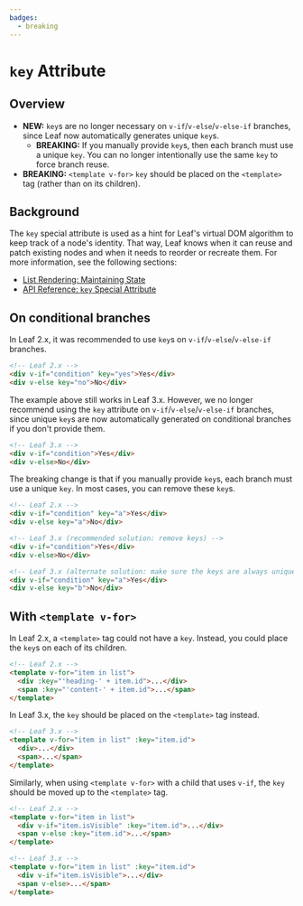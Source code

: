 ```yaml
---
badges:
  - breaking
---
```


# `key` Attribute <MigrationBadges :badges="$frontmatter.badges" />

## Overview

- **NEW:** `key`s are no longer necessary on `v-if`/`v-else`/`v-else-if` branches, since Leaf now automatically generates unique `key`s.
  - **BREAKING:** If you manually provide `key`s, then each branch must use a unique `key`. You can no longer intentionally use the same `key` to force branch reuse.
- **BREAKING:** `<template v-for>` `key` should be placed on the `<template>` tag (rather than on its children).

## Background

The `key` special attribute is used as a hint for Leaf's virtual DOM algorithm to keep track of a node's identity. That way, Leaf knows when it can reuse and patch existing nodes and when it needs to reorder or recreate them. For more information, see the following sections:

- [List Rendering: Maintaining State](/v3.x/docs/list.html#maintaining-state)
- [API Reference: `key` Special Attribute](/api/special-attributes.html#key)

## On conditional branches

In Leaf 2.x, it was recommended to use `key`s on `v-if`/`v-else`/`v-else-if` branches.

```html
<!-- Leaf 2.x -->
<div v-if="condition" key="yes">Yes</div>
<div v-else key="no">No</div>
```

The example above still works in Leaf 3.x. However, we no longer recommend using the `key` attribute on `v-if`/`v-else`/`v-else-if` branches, since unique `key`s are now automatically generated on conditional branches if you don't provide them.

```html
<!-- Leaf 3.x -->
<div v-if="condition">Yes</div>
<div v-else>No</div>
```

The breaking change is that if you manually provide `key`s, each branch must use a unique `key`. In most cases, you can remove these `key`s.

```html
<!-- Leaf 2.x -->
<div v-if="condition" key="a">Yes</div>
<div v-else key="a">No</div>

<!-- Leaf 3.x (recommended solution: remove keys) -->
<div v-if="condition">Yes</div>
<div v-else>No</div>

<!-- Leaf 3.x (alternate solution: make sure the keys are always unique) -->
<div v-if="condition" key="a">Yes</div>
<div v-else key="b">No</div>
```

## With `<template v-for>`

In Leaf 2.x, a `<template>` tag could not have a `key`. Instead, you could place the `key`s on each of its children.

```html
<!-- Leaf 2.x -->
<template v-for="item in list">
  <div :key="'heading-' + item.id">...</div>
  <span :key="'content-' + item.id">...</span>
</template>
```

In Leaf 3.x, the `key` should be placed on the `<template>` tag instead.

```html
<!-- Leaf 3.x -->
<template v-for="item in list" :key="item.id">
  <div>...</div>
  <span>...</span>
</template>
```

Similarly, when using `<template v-for>` with a child that uses `v-if`, the `key` should be moved up to the `<template>` tag.

```html
<!-- Leaf 2.x -->
<template v-for="item in list">
  <div v-if="item.isVisible" :key="item.id">...</div>
  <span v-else :key="item.id">...</span>
</template>

<!-- Leaf 3.x -->
<template v-for="item in list" :key="item.id">
  <div v-if="item.isVisible">...</div>
  <span v-else>...</span>
</template>
```
